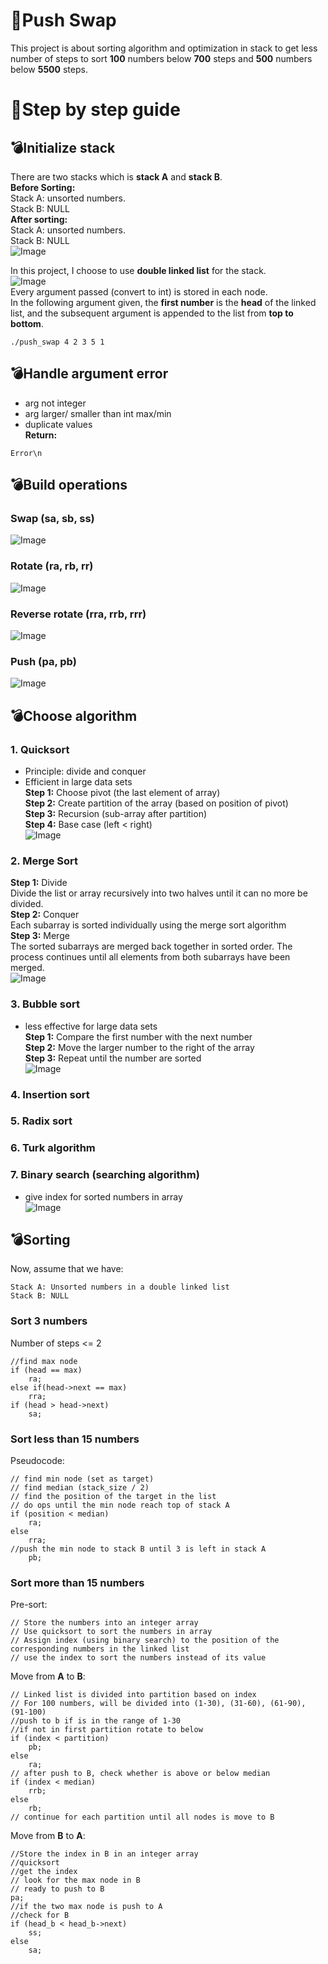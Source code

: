 # 🔀Push Swap
This project is about sorting algorithm and optimization in stack to get less number of steps to sort **100** numbers below **700** steps and **500** numbers below **5500** steps.

# 📝Step by step guide
## 💣Initialize stack
There are two stacks which is **stack A** and **stack B**.\
**Before Sorting:**\
Stack A: unsorted numbers.\
Stack B: NULL\
**After sorting:**\
Stack A: unsorted numbers.\
Stack B: NULL\
![Image](https://github.com/user-attachments/assets/28d9a17a-fc1d-4806-a3cb-55421c7c3cb7)

In this project, I choose to use **double linked list** for the stack. \
![Image](https://github.com/user-attachments/assets/207a9c16-4c4d-4199-b36a-dca08129f182) \
Every argument passed (convert to int) is stored in each node.\
In the following argument given, the **first number** is the **head** of the linked list, and the subsequent argument is appended to the list from **top to bottom**.
```
./push_swap 4 2 3 5 1
```

## 💣Handle argument error
+ arg not integer
+ arg larger/ smaller than int max/min
+ duplicate values\
**Return:** 
```
Error\n
```

## 💣Build operations
### Swap (sa, sb, ss)
![Image](https://github.com/user-attachments/assets/8e923186-fd45-40d5-98dd-043efe7995c3)

### Rotate (ra, rb, rr)
![Image](https://github.com/user-attachments/assets/1a7e729d-1446-4b05-bd9a-c1148b2861fc)

### Reverse rotate (rra, rrb, rrr)
![Image](https://github.com/user-attachments/assets/c06fffd6-40d9-4290-a187-97fc36b89e43)

### Push (pa, pb)
![Image](https://github.com/user-attachments/assets/c06fffd6-40d9-4290-a187-97fc36b89e43)

## 💣Choose algorithm
### 1. Quicksort 
+ Principle: divide and conquer
+ Efficient in large data sets\
**Step 1:** Choose pivot (the last element of array)\
**Step 2:** Create partition of the array (based on position of pivot)\
**Step 3:** Recursion (sub-array after partition)\
**Step 4:** Base case (left < right)\
![Image](https://github.com/user-attachments/assets/973056c9-80ed-4855-9486-4d2fa73369d1)

### 2. Merge Sort
**Step 1:** Divide\
Divide the list or array recursively into two halves until it can no more be divided.\
**Step 2:** Conquer\
Each subarray is sorted individually using the merge sort algorithm\
**Step 3:** Merge\
The sorted subarrays are merged back together in sorted order. The process continues until all elements from both subarrays have been merged.\
![Image](https://github.com/user-attachments/assets/d749070e-0c8a-4d20-b116-481fab5beaf3)

### 3. Bubble sort
+ less effective for large data sets\
**Step 1:** Compare the first number with the next number\
**Step 2:** Move the larger number to the right of the array\
**Step 3:** Repeat until the number are sorted\
![Image](https://github.com/user-attachments/assets/9d6db702-f27d-4db0-b02b-e950e2ec30eb)

### 4. Insertion sort
### 5. Radix sort
### 6. Turk algorithm
### 7. Binary search (searching algorithm)
+ give index for sorted numbers in array\
![Image](https://github.com/user-attachments/assets/ac719a97-607a-4738-8560-044fb55e4f31)

## 💣Sorting
Now, assume that we have:
```
Stack A: Unsorted numbers in a double linked list
Stack B: NULL
```

### Sort 3 numbers
Number of steps <= 2
```
//find max node
if (head == max)
    ra;
else if(head->next == max)
    rra;
if (head > head->next)
    sa;
```

### Sort less than 15 numbers
Pseudocode:
```
// find min node (set as target)
// find median (stack_size / 2)
// find the position of the target in the list
// do ops until the min node reach top of stack A
if (position < median)
    ra;
else
    rra;
//push the min node to stack B until 3 is left in stack A
    pb;
```

### Sort more than 15 numbers
Pre-sort:
```
// Store the numbers into an integer array
// Use quicksort to sort the numbers in array
// Assign index (using binary search) to the position of the corresponding numbers in the linked list 
// use the index to sort the numbers instead of its value
```

Move from **A** to **B**:
```
// Linked list is divided into partition based on index
// For 100 numbers, will be divided into (1-30), (31-60), (61-90), (91-100)
//push to b if is in the range of 1-30
//if not in first partition rotate to below
if (index < partition) 
    pb;
else 
    ra; 
// after push to B, check whether is above or below median
if (index < median)
    rrb;
else
    rb;
// continue for each partition until all nodes is move to B
``` 

Move from **B** to **A**:
```
//Store the index in B in an integer array
//quicksort
//get the index
// look for the max node in B
// ready to push to B
pa;
//if the two max node is push to A
//check for B
if (head_b < head_b->next)
    ss;
else
    sa;
